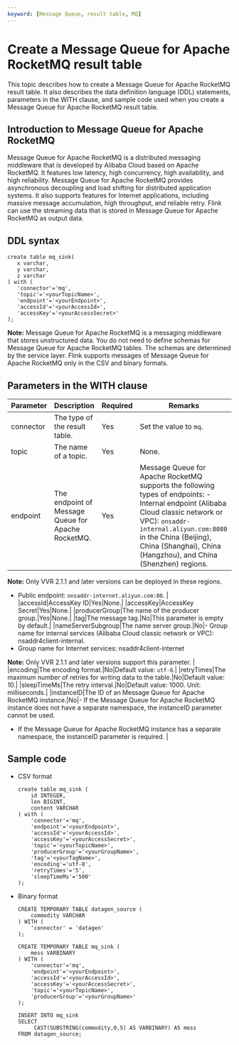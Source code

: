 ```yaml
---
keyword: [Message Queue, result table, MQ]
---
```


# Create a Message Queue for Apache RocketMQ result table

This topic describes how to create a Message Queue for Apache RocketMQ result table. It also describes the data definition language \(DDL\) statements, parameters in the WITH clause, and sample code used when you create a Message Queue for Apache RocketMQ result table.

## Introduction to Message Queue for Apache RocketMQ

Message Queue for Apache RocketMQ is a distributed messaging middleware that is developed by Alibaba Cloud based on Apache RocketMQ. It features low latency, high concurrency, high availability, and high reliability. Message Queue for Apache RocketMQ provides asynchronous decoupling and load shifting for distributed application systems. It also supports features for Internet applications, including massive message accumulation, high throughput, and reliable retry. Flink can use the streaming data that is stored in Message Queue for Apache RocketMQ as output data.

## DDL syntax

```
create table mq_sink(
   x varchar,
   y varchar,
   z varchar
) with (
   'connector'='mq',
   'topic'='<yourTopicName>',
   'endpoint'='<yourEndpoint>',
   'accessId'='<yourAccessId>',
   'accessKey'='<yourAccessSecret>'
);
```

**Note:** Message Queue for Apache RocketMQ is a messaging middleware that stores unstructured data. You do not need to define schemas for Message Queue for Apache RocketMQ tables. The schemas are determined by the service layer. Flink supports messages of Message Queue for Apache RocketMQ only in the CSV and binary formats.

## Parameters in the WITH clause

|Parameter|Description|Required|Remarks|
|---------|-----------|--------|-------|
|connector|The type of the result table.|Yes|Set the value to `mq`.|
|topic|The name of a topic.|Yes|None.|
|endpoint|The endpoint of Message Queue for Apache RocketMQ.|Yes|Message Queue for Apache RocketMQ supports the following types of endpoints: -   Internal endpoint \(Alibaba Cloud classic network or VPC\): `onsaddr-internal.aliyun.com:8080` in the China \(Beijing\), China \(Shanghai\), China \(Hangzhou\), and China \(Shenzhen\) regions.

**Note:** Only VVR 2.1.1 and later versions can be deployed in these regions.

-   Public endpoint: `onsaddr-internet.aliyun.com:80`. |
|accessId|AccessKey ID|Yes|None.|
|accessKey|AccessKey Secret|Yes|None.|
|producerGroup|The name of the producer group.|Yes|None.|
|tag|The message tag.|No|This parameter is empty by default.|
|nameServerSubgroup|The name server group.|No|-   Group name for internal services \(Alibaba Cloud classic network or VPC\): nsaddr4client-internal.
-   Group name for Internet services: nsaddr4client-internet

**Note:** Only VVR 2.1.1 and later versions support this parameter. |
|encoding|The encoding format.|No|Default value: `utf-8`.|
|retryTimes|The maximum number of retries for writing data to the table.|No|Default value: 10.|
|sleepTimeMs|The retry interval.|No|Default value: 1000. Unit: milliseconds.|
|instanceID|The ID of an Message Queue for Apache RocketMQ instance.|No|-   If the Message Queue for Apache RocketMQ instance does not have a separate namespace, the instanceID parameter cannot be used.
-   If the Message Queue for Apache RocketMQ instance has a separate namespace, the instanceID parameter is required. |

## Sample code

-   CSV format

    ```
    create table mq_sink (
        id INTEGER,
        len BIGINT,
        content VARCHAR
    ) with (
        'connector'='mq',
        'endpoint'='<yourEndpoint>',
        'accessId'='<yourAccessId>',
        'accessKey'='<yourAccessSecret>',
        'topic'='<yourTopicName>',
        'producerGroup'='<yourGroupName>',
        'tag'='<yourTagName>',
        'encoding'='utf-8',
        'retryTimes'='5',
        'sleepTimeMs'='500'
    );
    ```

-   Binary format

    ```
    CREATE TEMPORARY TABLE datagen_source (
        commodity VARCHAR
    ) WITH ( 
        'connector' = 'datagen' 
    );
    
    CREATE TEMPORARY TABLE mq_sink (
        mess VARBINARY
    ) WITH (
        'connector'='mq',
        'endpoint'='<yourEndpoint>',
        'accessId'='<yourAccessId>',
        'accessKey'='<yourAccessSecret>',
        'topic'='<yourTopicName>',
        'producerGroup'='<yourGroupName>'
    );
    
    INSERT INTO mq_sink
    SELECT 
         CAST(SUBSTRING(commodity,0,5) AS VARBINARY) AS mess   
    FROM datagen_source;
    ```


